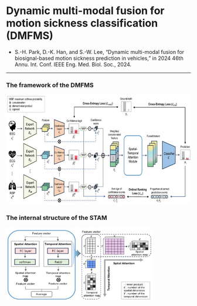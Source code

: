 # Dynamic multi-modal fusion for motion sickness classification (DMFMS)
- S.-H. Park, D.-K. Han, and S.-W. Lee, “Dynamic multi-modal fusion for
biosignal-based motion sickness prediction in vehicles,” in 2024 46th
Annu. Int. Conf. IEEE Eng. Med. Biol. Soc., 2024.
-----
### The framework of the DMFMS
<img src="https://github.com/seohyeoning/DMFMS/blob/master/framework.jpg" width="700" height="300"/>

### The internal structure of the STAM
<img src="https://github.com/seohyeoning/DMFMS/blob/master/STAM.jpg" width="400" height="200"/>
